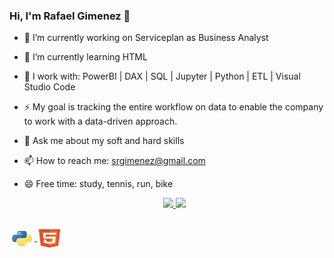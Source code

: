 ### Hi, I'm Rafael Gimenez 👋

- 🔭 I’m currently working on Serviceplan as Business Analyst
- 🌱 I’m currently learning HTML
- 👯 I work with: PowerBI | DAX | SQL | Jupyter | Python | ETL | Visual Studio Code
- ⚡ My goal is tracking the entire workflow on data to enable the company to work with a data-driven approach.
- 💬 Ask me about my soft and hard skills
- 📫 How to reach me: srgimenez@gmail.com
- 😄 Free time: study, tennis, run, bike
  
  <div align="center">
  <a href="https://github.com/GimenezRafael">
  <img height="100em" src="https://github-readme-stats.vercel.app/api?username=GimenezRafael&show_icons=true&theme=dracula&include_all_commits=true&count_private=true"/>
  <img height="100em" src="https://github-readme-stats.vercel.app/api/top-langs/?username=GimenezRafael&layout=compact&langs_count=7&theme=dracula"/>
</div>
<div style="display: inline_block"><br>
  <img align="center" alt="Rafa-Python" height="30" width="40" src="https://raw.githubusercontent.com/devicons/devicon/master/icons/python/python-original.svg">
  <img align="center" alt="Rafa-HTML" height="30" width="40" src="https://raw.githubusercontent.com/devicons/devicon/master/icons/html5/html5-original.svg">
</div>
  
  ##
